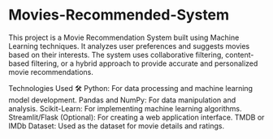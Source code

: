 # Movies-Recommended-System
This project is a Movie Recommendation System built using Machine Learning techniques. It analyzes user preferences and suggests movies based on their interests. The system uses collaborative filtering, content-based filtering, or a hybrid approach to provide accurate and personalized movie recommendations.

Technologies Used 🛠️
 Python: For data processing and machine learning model development.
 Pandas and NumPy: For data manipulation and analysis.
 Scikit-Learn: For implementing machine learning algorithms.
 Streamlit/Flask (Optional): For creating a web application interface.
 TMDB or IMDb Dataset: Used as the dataset for movie details and ratings.
